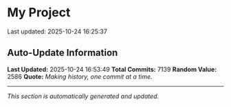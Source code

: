 # My Project


Last updated: 2025-10-24 16:25:37










































































































































































































































































































































































































































































































































































































































































































































































































































































































































































































































































































































































































































































































































































































































































































































































































































































































































































































































































































































































































































































































































































































































































































































































































































































































































































































































































































































































































































































































































































































































































































































































































































































































































































































































































































































































































































































































































































































































































































































































































































































































































































































































































































































































































































































































































































































































































































































































































































































































































































































































































































































































































































































































































































































































































































































































































































































































































































































































































































































































































































































































































































































































































































































































































































































































































































































































































































































































































































































































































































































































































































































































































































































































































































































































































































































































































































































































































































































































## Auto-Update Information

**Last Updated:** 2025-10-24 16:53:49
**Total Commits:** 7139
**Random Value:** 2586
**Quote:** _Making history, one commit at a time._

---
_This section is automatically generated and updated._